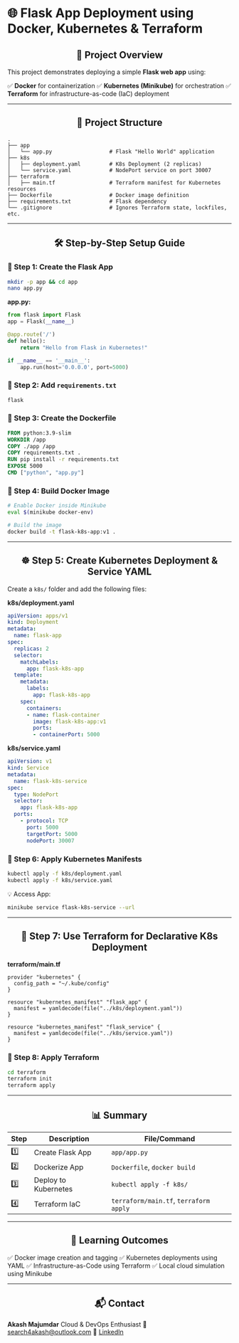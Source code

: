 # 🌐 Flask App Deployment using Docker, Kubernetes & Terraform

<div align="center">
    <h2>🚀 Project Overview</h2>
</div>

This project demonstrates deploying a simple **Flask web app** using:

✅ **Docker** for containerization
✅ **Kubernetes (Minikube)** for orchestration
✅ **Terraform** for infrastructure-as-code (IaC) deployment

---

<div align="center">
    <h2>📁 Project Structure</h2>
</div>

```
.
├── app
│   └── app.py                  # Flask "Hello World" application
├── k8s
│   ├── deployment.yaml         # K8s Deployment (2 replicas)
│   └── service.yaml            # NodePort service on port 30007
├── terraform
│   ├── main.tf                 # Terraform manifest for Kubernetes resources
├── Dockerfile                  # Docker image definition
├── requirements.txt            # Flask dependency
└── .gitignore                  # Ignores Terraform state, lockfiles, etc.
```

---

<div align="center">
    <h2>🛠️ Step-by-Step Setup Guide</h2>
</div>

### 🔹 Step 1: Create the Flask App

```bash
mkdir -p app && cd app
nano app.py
```

**app.py:**

```python
from flask import Flask
app = Flask(__name__)

@app.route('/')
def hello():
    return "Hello from Flask in Kubernetes!"

if __name__ == '__main__':
    app.run(host='0.0.0.0', port=5000)
```

### 🔹 Step 2: Add `requirements.txt`

```txt
flask
```

### 🔹 Step 3: Create the Dockerfile

```dockerfile
FROM python:3.9-slim
WORKDIR /app
COPY ./app /app
COPY requirements.txt .
RUN pip install -r requirements.txt
EXPOSE 5000
CMD ["python", "app.py"]
```

### 🔹 Step 4: Build Docker Image

```bash
# Enable Docker inside Minikube
eval $(minikube docker-env)

# Build the image
docker build -t flask-k8s-app:v1 .
```

---

<div align="center">
    <h2>☸️ Step 5: Create Kubernetes Deployment & Service YAML</h2>
</div>

Create a `k8s/` folder and add the following files:

**k8s/deployment.yaml**

```yaml
apiVersion: apps/v1
kind: Deployment
metadata:
  name: flask-app
spec:
  replicas: 2
  selector:
    matchLabels:
      app: flask-k8s-app
  template:
    metadata:
      labels:
        app: flask-k8s-app
    spec:
      containers:
      - name: flask-container
        image: flask-k8s-app:v1
        ports:
        - containerPort: 5000
```

**k8s/service.yaml**

```yaml
apiVersion: v1
kind: Service
metadata:
  name: flask-k8s-service
spec:
  type: NodePort
  selector:
    app: flask-k8s-app
  ports:
    - protocol: TCP
      port: 5000
      targetPort: 5000
      nodePort: 30007
```

### 🔹 Step 6: Apply Kubernetes Manifests

```bash
kubectl apply -f k8s/deployment.yaml
kubectl apply -f k8s/service.yaml
```

💡 Access App:

```bash
minikube service flask-k8s-service --url
```

---

<div align="center">
    <h2>🧱 Step 7: Use Terraform for Declarative K8s Deployment</h2>
</div>

**terraform/main.tf**

```hcl
provider "kubernetes" {
  config_path = "~/.kube/config"
}

resource "kubernetes_manifest" "flask_app" {
  manifest = yamldecode(file("../k8s/deployment.yaml"))
}

resource "kubernetes_manifest" "flask_service" {
  manifest = yamldecode(file("../k8s/service.yaml"))
}
```

### 🔹 Step 8: Apply Terraform

```bash
cd terraform
terraform init
terraform apply
```

---

<div align="center">
    <h2>📊 Summary</h2>
</div>

| Step | Description          | File/Command                           |
| ---- | -------------------- | -------------------------------------- |
| 1️⃣  | Create Flask App     | `app/app.py`                           |
| 2️⃣  | Dockerize App        | `Dockerfile`, `docker build`           |
| 3️⃣  | Deploy to Kubernetes | `kubectl apply -f k8s/`                |
| 4️⃣  | Terraform IaC        | `terraform/main.tf`, `terraform apply` |

---

<div align="center">
    <h2>🎯 Learning Outcomes</h2>
</div>

✅ Docker image creation and tagging
✅ Kubernetes deployments using YAML
✅ Infrastructure-as-Code using Terraform
✅ Local cloud simulation using Minikube

---

<div align="center">
    <h2>📬 Contact</h2>
</div>

**Akash Majumdar**
Cloud & DevOps Enthusiast
📧 [search4akash@outlook.com](mailto:search4akash@outlook.com)
🔗 [LinkedIn](https://www.linkedin.com/in/akashmajumdar2003)
